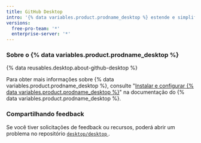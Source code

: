 ```yaml
---
title: GitHub Desktop
intro: '{% data variables.product.prodname_desktop %} estende e simplifica seu Git e o fluxo de trabalho {% data variables.product.prodname_dotcom %} usando uma interface visual.'
versions:
  free-pro-team: '*'
  enterprise-server: '*'
---
```


### Sobre o {% data variables.product.prodname_desktop %}

{% data reusables.desktop.about-github-desktop %}

Para obter mais informações sobre {% data variables.product.prodname_desktop %}, consulte "[Instalar e configurar {% data variables.product.prodname_desktop %}](/desktop/installing-and-configuring-github-desktop)" na documentação do {% data variables.product.prodname_desktop %}.

### Compartilhando feedback

Se você tiver solicitações de feedback ou recursos, poderá abrir um problema no repositório [`desktop/desktop` ](https://github.com/desktop/desktop).
